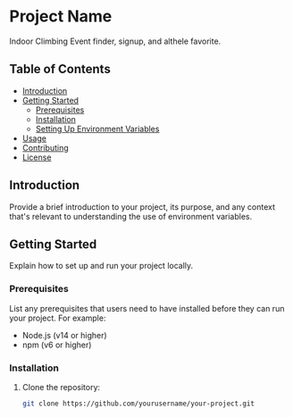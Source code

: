 # Project Name

Indoor Climbing Event finder, signup, and althele favorite. 

## Table of Contents

- [Introduction](#introduction)
- [Getting Started](#getting-started)
  - [Prerequisites](#prerequisites)
  - [Installation](#installation)
  - [Setting Up Environment Variables](#setting-up-environment-variables)
- [Usage](#usage)
- [Contributing](#contributing)
- [License](#license)

## Introduction

Provide a brief introduction to your project, its purpose, and any context that's relevant to understanding the use of environment variables.

## Getting Started

Explain how to set up and run your project locally.

### Prerequisites

List any prerequisites that users need to have installed before they can run your project. For example:

- Node.js (v14 or higher)
- npm (v6 or higher)

### Installation

1. Clone the repository:

   ```bash
   git clone https://github.com/yourusername/your-project.git
